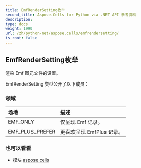 ```yaml
---
title: EmfRenderSetting枚举
second_title: Aspose.Cells for Python via .NET API 参考资料
description:
type: docs
weight: 1990
url: /zh/python-net/aspose.cells/emfrendersetting/
is_root: false
---
```

## EmfRenderSetting枚举
渲染 Emf 图元文件的设置。



EmfRenderSetting 类型公开了以下成员：

### 领域
|场地|描述|
| :- | :- |
| EMF_ONLY |仅呈现 Emf 记录。|
| EMF_PLUS_PREFER |更喜欢呈现 EmfPlus 记录。|



### 也可以看看
* 模块 [aspose.cells](..)

